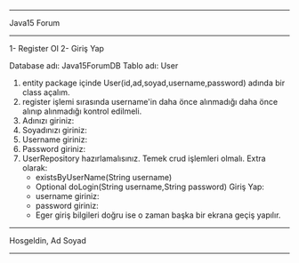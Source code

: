 **************
Java15 Forum
**************
1- Register Ol
2- Giriş Yap

Database adı: Java15ForumDB
Tablo adı: User
1. entity package içinde User(id,ad,soyad,username,password) adında bir class açalım.
2. register işlemi sırasında username'in daha önce alınmadığı daha önce alınıp alınmadığı kontrol edilmeli.
3. Adınızı giriniz:
4. Soyadınızı giriniz:
5. Username giriniz:
6. Password giriniz:
7. UserRepository hazırlamalısınız. Temek crud işlemleri olmalı. Extra olarak:
   - existsByUserName(String username)
   - Optional<User> doLogin(String username,String password)
Giriş Yap:
   - username giriniz:
   - password giriniz:
   - Eger giriş bilgileri doğru ise o zaman başka bir ekrana geçiş yapılır.

********************
Hosgeldin, Ad Soyad
********************